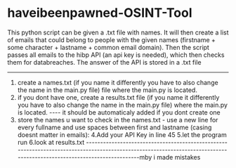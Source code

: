 # haveibeenpawned-OSINT-Tool
This python script can be given a .txt file with names. It will then create a list of emails that could belong to people with the given names (firstname + some character + lastname + common email domain). Then the script passes all emails to the hibp API (an api key is needed), which then checks them for databreaches. The answer of the API is stored in a .txt file

-------------------------------------------------------------------------------------------------------------------------------------------------------------------------
1. create a names.txt (if you name it differently you have to also change the name in the main.py file) file where the main.py is located. 
2. if you dont have one, create a results.txt file (if you name it differently you have to also change the name in the main.py file) where the main.py is located. ---- it should be automaticaly added if you dont create one
3. store the names u want to check in the names.txt - use a new line for every fullname and use spaces between first and lastname (casing doesnt matter in emails):
4.Add your API Key in line 45
5.let the program run
6.look at results.txt
-----------------------------------------------------------------------------------------------------------------------------------------------------------------------mby i made mistakes

